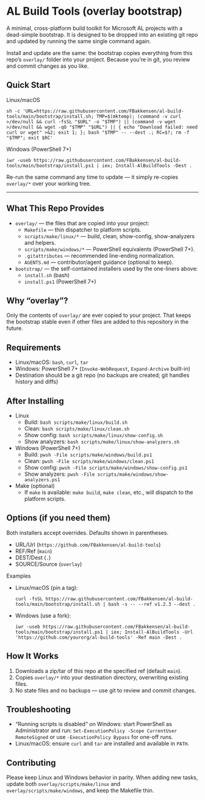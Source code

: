 # AL Build Tools (overlay bootstrap)

A minimal, cross-platform build toolkit for Microsoft AL projects with a dead-simple bootstrap. It is designed to be dropped into an existing git repo and updated by running the same single command again.

Install and update are the same: the bootstrap copies everything from this repo’s `overlay/` folder into your project. Because you’re in git, you review and commit changes as you like.

## Quick Start

Linux/macOS
```
sh -c 'URL=https://raw.githubusercontent.com/FBakkensen/al-build-tools/main/bootstrap/install.sh; TMP=$(mktemp); (command -v curl >/dev/null && curl -fsSL "$URL" -o "$TMP") || (command -v wget >/dev/null && wget -qO "$TMP" "$URL") || { echo "Download failed: need curl or wget" >&2; exit 1; }; bash "$TMP" -- --dest .; RC=$?; rm -f "$TMP"; exit $RC'
```

Windows (PowerShell 7+)
```
iwr -useb https://raw.githubusercontent.com/FBakkensen/al-build-tools/main/bootstrap/install.ps1 | iex; Install-AlBuildTools -Dest .
```

Re-run the same command any time to update — it simply re-copies `overlay/*` over your working tree.

---

## What This Repo Provides

- `overlay/` — the files that are copied into your project:
  - `Makefile` — thin dispatcher to platform scripts.
  - `scripts/make/linux/*` — build, clean, show-config, show-analyzers and helpers.
  - `scripts/make/windows/*` — PowerShell equivalents (PowerShell 7+).
  - `.gitattributes` — recommended line-ending normalization.
  - `AGENTS.md` — contributor/agent guidance (optional to keep).
- `bootstrap/` — the self-contained installers used by the one-liners above:
  - `install.sh` (bash)
  - `install.ps1` (PowerShell 7+)

## Why “overlay”?

Only the contents of `overlay/` are ever copied to your project. That keeps the bootstrap stable even if other files are added to this repository in the future.

## Requirements

- Linux/macOS: `bash`, `curl`, `tar`
- Windows: PowerShell 7+ (`Invoke-WebRequest`, `Expand-Archive` built-in)
- Destination should be a git repo (no backups are created; git handles history and diffs)

## After Installing

- Linux
  - Build: `bash scripts/make/linux/build.sh`
  - Clean: `bash scripts/make/linux/clean.sh`
  - Show config: `bash scripts/make/linux/show-config.sh`
  - Show analyzers: `bash scripts/make/linux/show-analyzers.sh`
- Windows (PowerShell 7+)
  - Build: `pwsh -File scripts/make/windows/build.ps1`
  - Clean: `pwsh -File scripts/make/windows/clean.ps1`
  - Show config: `pwsh -File scripts/make/windows/show-config.ps1`
  - Show analyzers: `pwsh -File scripts/make/windows/show-analyzers.ps1`
- Make (optional)
  - If `make` is available: `make build`, `make clean`, etc., will dispatch to the platform scripts.

## Options (if you need them)

Both installers accept overrides. Defaults shown in parentheses.

- URL/Url (`https://github.com/FBakkensen/al-build-tools`)
- REF/Ref (`main`)
- DEST/Dest (`.`)
- SOURCE/Source (`overlay`)

Examples
- Linux/macOS (pin a tag):
  ```
  curl -fsSL https://raw.githubusercontent.com/FBakkensen/al-build-tools/main/bootstrap/install.sh | bash -s -- --ref v1.2.3 --dest .
  ```
- Windows (use a fork):
  ```
  iwr -useb https://raw.githubusercontent.com/FBakkensen/al-build-tools/main/bootstrap/install.ps1 | iex; Install-AlBuildTools -Url 'https://github.com/yourorg/al-build-tools' -Ref main -Dest .
  ```

## How It Works

1. Downloads a zip/tar of this repo at the specified ref (default `main`).
2. Copies `overlay/*` into your destination directory, overwriting existing files.
3. No state files and no backups — use git to review and commit changes.

## Troubleshooting

- “Running scripts is disabled” on Windows: start PowerShell as Administrator and run:
  `Set-ExecutionPolicy -Scope CurrentUser RemoteSigned` or use `-ExecutionPolicy Bypass` for one-off runs.
- Linux/macOS: ensure `curl` and `tar` are installed and available in `PATH`.

## Contributing

Please keep Linux and Windows behavior in parity. When adding new tasks, update both `overlay/scripts/make/linux` and `overlay/scripts/make/windows`, and keep the Makefile thin.
